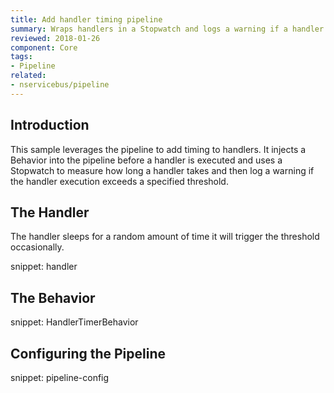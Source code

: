 ```yaml
---
title: Add handler timing pipeline
summary: Wraps handlers in a Stopwatch and logs a warning if a handler exceeds a given threshold.
reviewed: 2018-01-26
component: Core
tags:
- Pipeline
related:
- nservicebus/pipeline
---
```


## Introduction

This sample leverages the pipeline to add timing to handlers. It injects a Behavior into the pipeline before a handler is executed and uses a Stopwatch to measure how long a handler takes and then log a warning if the handler execution exceeds a specified threshold.


## The Handler

The handler sleeps for a random amount of time it will trigger the threshold occasionally.

snippet: handler


## The Behavior

snippet: HandlerTimerBehavior


## Configuring the Pipeline

snippet: pipeline-config

